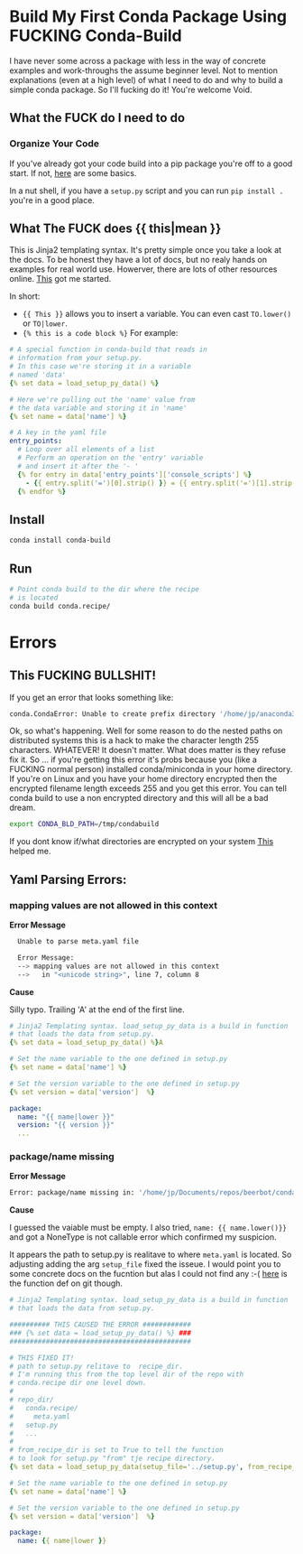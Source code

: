# Build My First Conda Package Using FUCKING Conda-Build

I have never some across a package with less in the way of concrete examples and work-throughs the assume beginner level.  Not to mention explanations (even at a high level) of what I need to do and why to build a simple conda package. So I'll fucking do it! You're welcome Void.

## What the FUCK do I need to do

### Organize Your Code

If you've already got your code build into a pip package you're off to a good start. If not, [here](https://pythonhosted.org/an_example_pypi_project/setuptools.html#setting-up-setup-py) are some basics.

In a nut shell, if you have a `setup.py` script and you can run `pip install .` you're in a good place.

## What The FUCK does {{ this|mean }}

This is Jinja2 templating syntax. It's pretty simple once you take a look at the docs. To be honest they have a lot of docs, but no realy hands on examples for real world use. Howerver, there are lots of other resources online. [This](http://zetcode.com/python/jinja/) got me started.

In short:
  - `{{ This }}` allows you to insert a variable. You can even cast `TO.lower()` or `TO|lower`.
  - `{% this is a code block %}` For example:

  ```yaml
  # A special function in conda-build that reads in
  # information from your setup.py.
  # In this case we're storing it in a variable
  # named 'data'
  {% set data = load_setup_py_data() %}

  # Here we're pulling out the 'name' value from
  # the data variable and storing it in 'name'
  {% set name = data['name'] %}

  # A key in the yaml file
  entry_points:
    # Loop over all elements of a list
    # Perform an operation on the 'entry' variable
    # and insert it after the '- '
    {% for entry in data['entry_points']['console_scripts'] %}
      - {{ entry.split('=')[0].strip() }} = {{ entry.split('=')[1].strip() }}
    {% endfor %}
  ```

## Install

```bash
conda install conda-build
```

## Run

```bash
# Point conda build to the dir where the recipe
# is located
conda build conda.recipe/
```

# Errors

## This FUCKING BULLSHIT!

If you get an error that looks something like:

```bash
conda.CondaError: Unable to create prefix directory '/home/jp/anaconda3/conda-bld/beerbot_1588215699220/_h_env_placehold_placehold_placehold_placehold_placehold_placehold_placehold_placehold_placehold_placehold_placehold_placehold_placehold_placehold_placehold_placehold_placehold_placehold_placehold_placeho'.
```

Ok, so what's happening. Well for some reason to do the nested paths on distributed systems this is a hack to make the character length 255 characters. WHATEVER! It doesn't matter. What does matter is they refuse fix it. So ... if you're getting this error it's probs because you (like a FUCKING normal person) installed conda/miniconda in your home directory. If you're on Linux and you have your home directory encrypted then the encrypted filename length exceeds 255 and you get this error. You can tell conda build to use a non encrypted directory and this will all be a bad dream.

```bash
export CONDA_BLD_PATH=/tmp/condabuild
```

If you dont know if/what directories are encrypted on your system [This](https://askubuntu.com/questions/187323/how-can-i-confirm-that-im-using-ecryptfs) helped me.

## Yaml Parsing Errors:


### mapping values are not allowed in this context

**Error Message**
```bash
  Unable to parse meta.yaml file

  Error Message:
  --> mapping values are not allowed in this context
  -->   in "<unicode string>", line 7, column 8
```

**Cause**

Silly typo. Trailing 'A' at the end of the first line.
```yaml
# Jinja2 Templating syntax. load_setup_py_data is a build in function
# that loads the data from setup.py.
{% set data = load_setup_py_data() %}A

# Set the name variable to the one defined in setup.py
{% set name = data['name'] %}

# Set the version variable to the one defined in setup.py
{% set version = data['version']  %}

package:
  name: "{{ name|lower }}"
  version: "{{ version }}"
  ...
```
### package/name missing

**Error Message**

```bash
Error: package/name missing in: '/home/jp/Documents/repos/beerbot/conda.recipe/meta.yaml'
```

**Cause**

I guessed the vaiable must be empty. I also tried, `name: {{ name.lower()}}` and got a NoneType is not callable error which confirmed my suspicion.

It appears the path to setup.py is realitave to where `meta.yaml` is located. So adjusting adding the arg `setup_file` fixed the isseue. I would point you to some concrete docs on the fucntion but alas I could not find any :-( [here](https://github.com/conda/conda-build/blob/master/conda_build/_load_setup_py_data.py) is the function def on git though.

```Yaml
# Jinja2 Templating syntax. load_setup_py_data is a build in function
# that loads the data from setup.py.

########## THIS CAUSED THE ERROR ############
### {% set data = load_setup_py_data() %} ###
#############################################

# THIS FIXED IT!
# path to setup.py relitave to  recipe_dir.
# I'm running this from the top level dir of the repo with
# conda.recipe dir one level down.
#
# repo_dir/
#   conda.recipe/
#     meta.yaml
#   setup.py
#   ...
#
# from_recipe_dir is set to True to tell the function
# to look for setup.py "from" tje recipe directory.
{% set data = load_setup_py_data(setup_file='../setup.py', from_recipe_dir=True, recipe_dir='./conda.recipe/') %}

# Set the name variable to the one defined in setup.py
{% set name = data['name'] %}

# Set the version variable to the one defined in setup.py
{% set version = data['version']  %}

package:
  name: {{ name|lower }}

```

